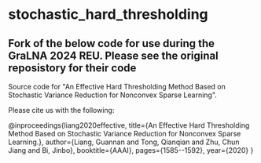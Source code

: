 # stochastic_hard_thresholding

## Fork of the below code for use during the GraLNA 2024 REU. Please see the original reposistory for their code

Source code for "An Effective Hard Thresholding Method Based on Stochastic Variance Reduction for Nonconvex Sparse Learning".

Please cite us with the following:

@inproceedings{liang2020effective,
  title={An Effective Hard Thresholding Method Based on Stochastic Variance Reduction for Nonconvex Sparse Learning.},
  author={Liang, Guannan and Tong, Qianqian and Zhu, Chun Jiang and Bi, Jinbo},
  booktitle={AAAI},
  pages={1585--1592},
  year={2020}
}
